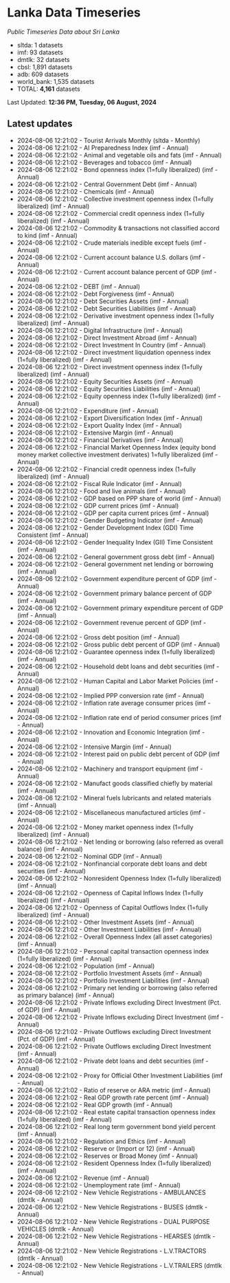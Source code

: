 # Lanka Data Timeseries
*Public Timeseries Data about Sri Lanka*

* sltda: 1 datasets
* imf: 93 datasets
* dmtlk: 32 datasets
* cbsl: 1,891 datasets
* adb: 609 datasets
* world_bank: 1,535 datasets
* TOTAL: **4,161** datasets

Last Updated: **12:36 PM, Tuesday, 06 August, 2024**

## Latest updates

* 2024-08-06 12:21:02 - Tourist Arrivals Monthly (sltda - Monthly)
* 2024-08-06 12:21:02 - AI Preparedness Index (imf - Annual)
* 2024-08-06 12:21:02 - Animal and vegetable oils and fats (imf - Annual)
* 2024-08-06 12:21:02 - Beverages and tobacco (imf - Annual)
* 2024-08-06 12:21:02 - Bond openness index (1=fully liberalized) (imf - Annual)
* 2024-08-06 12:21:02 - Central Government Debt (imf - Annual)
* 2024-08-06 12:21:02 - Chemicals (imf - Annual)
* 2024-08-06 12:21:02 - Collective investment openness index (1=fully liberalized) (imf - Annual)
* 2024-08-06 12:21:02 - Commercial credit openness index (1=fully liberalized) (imf - Annual)
* 2024-08-06 12:21:02 - Commodity & transactions not classified accord to kind (imf - Annual)
* 2024-08-06 12:21:02 - Crude materials inedible except fuels (imf - Annual)
* 2024-08-06 12:21:02 - Current account balance U.S. dollars (imf - Annual)
* 2024-08-06 12:21:02 - Current account balance percent of GDP (imf - Annual)
* 2024-08-06 12:21:02 - DEBT (imf - Annual)
* 2024-08-06 12:21:02 - Debt Forgiveness (imf - Annual)
* 2024-08-06 12:21:02 - Debt Securities Assets (imf - Annual)
* 2024-08-06 12:21:02 - Debt Securities Liabilities (imf - Annual)
* 2024-08-06 12:21:02 - Derivative investment openness index (1=fully liberalized) (imf - Annual)
* 2024-08-06 12:21:02 - Digital Infrastructure (imf - Annual)
* 2024-08-06 12:21:02 - Direct Investment Abroad (imf - Annual)
* 2024-08-06 12:21:02 - Direct Investment In Country (imf - Annual)
* 2024-08-06 12:21:02 - Direct investment liquidation openness index (1=fully liberalized) (imf - Annual)
* 2024-08-06 12:21:02 - Direct investment openness index (1=fully liberalized) (imf - Annual)
* 2024-08-06 12:21:02 - Equity Securities Assets (imf - Annual)
* 2024-08-06 12:21:02 - Equity Securities Liabilities (imf - Annual)
* 2024-08-06 12:21:02 - Equity openness index (1=fully liberalized) (imf - Annual)
* 2024-08-06 12:21:02 - Expenditure (imf - Annual)
* 2024-08-06 12:21:02 - Export Diversification Index (imf - Annual)
* 2024-08-06 12:21:02 - Export Quality Index (imf - Annual)
* 2024-08-06 12:21:02 - Extensive Margin (imf - Annual)
* 2024-08-06 12:21:02 - Financial Derivatives (imf - Annual)
* 2024-08-06 12:21:02 - Financial Market Openness Index (equity bond money market collective investment derivates) 1=fully liberalized (imf - Annual)
* 2024-08-06 12:21:02 - Financial credit openness index (1=fully liberalized) (imf - Annual)
* 2024-08-06 12:21:02 - Fiscal Rule Indicator (imf - Annual)
* 2024-08-06 12:21:02 - Food and live animals (imf - Annual)
* 2024-08-06 12:21:02 - GDP based on PPP share of world (imf - Annual)
* 2024-08-06 12:21:02 - GDP current prices (imf - Annual)
* 2024-08-06 12:21:02 - GDP per capita current prices (imf - Annual)
* 2024-08-06 12:21:02 - Gender Budgeting Indicator (imf - Annual)
* 2024-08-06 12:21:02 - Gender Development Index (GDI) Time Consistent (imf - Annual)
* 2024-08-06 12:21:02 - Gender Inequality Index (GII) Time Consistent (imf - Annual)
* 2024-08-06 12:21:02 - General government gross debt (imf - Annual)
* 2024-08-06 12:21:02 - General government net lending or borrowing (imf - Annual)
* 2024-08-06 12:21:02 - Government expenditure percent of GDP (imf - Annual)
* 2024-08-06 12:21:02 - Government primary balance percent of GDP (imf - Annual)
* 2024-08-06 12:21:02 - Government primary expenditure percent of GDP (imf - Annual)
* 2024-08-06 12:21:02 - Government revenue percent of GDP (imf - Annual)
* 2024-08-06 12:21:02 - Gross debt position (imf - Annual)
* 2024-08-06 12:21:02 - Gross public debt percent of GDP (imf - Annual)
* 2024-08-06 12:21:02 - Guarantee openness index (1=fully liberalized) (imf - Annual)
* 2024-08-06 12:21:02 - Household debt loans and debt securities (imf - Annual)
* 2024-08-06 12:21:02 - Human Capital and Labor Market Policies (imf - Annual)
* 2024-08-06 12:21:02 - Implied PPP conversion rate (imf - Annual)
* 2024-08-06 12:21:02 - Inflation rate average consumer prices (imf - Annual)
* 2024-08-06 12:21:02 - Inflation rate end of period consumer prices (imf - Annual)
* 2024-08-06 12:21:02 - Innovation and Economic Integration (imf - Annual)
* 2024-08-06 12:21:02 - Intensive Margin (imf - Annual)
* 2024-08-06 12:21:02 - Interest paid on public debt percent of GDP (imf - Annual)
* 2024-08-06 12:21:02 - Machinery and transport equipment (imf - Annual)
* 2024-08-06 12:21:02 - Manufact goods classified chiefly by material (imf - Annual)
* 2024-08-06 12:21:02 - Mineral fuels lubricants and related materials (imf - Annual)
* 2024-08-06 12:21:02 - Miscellaneous manufactured articles (imf - Annual)
* 2024-08-06 12:21:02 - Money market openness index (1=fully liberalized) (imf - Annual)
* 2024-08-06 12:21:02 - Net lending or borrowing (also referred as overall balance) (imf - Annual)
* 2024-08-06 12:21:02 - Nominal GDP (imf - Annual)
* 2024-08-06 12:21:02 - Nonfinancial corporate debt loans and debt securities (imf - Annual)
* 2024-08-06 12:21:02 - Nonresident Openness Index (1=fully liberalized) (imf - Annual)
* 2024-08-06 12:21:02 - Openness of Capital Inflows Index (1=fully liberalized) (imf - Annual)
* 2024-08-06 12:21:02 - Openness of Capital Outflows Index (1=fully liberalized) (imf - Annual)
* 2024-08-06 12:21:02 - Other Investment Assets (imf - Annual)
* 2024-08-06 12:21:02 - Other Investment Liabilities (imf - Annual)
* 2024-08-06 12:21:02 - Overall Openness Index (all asset categories) (imf - Annual)
* 2024-08-06 12:21:02 - Personal capital transaction openness index (1=fully liberalized) (imf - Annual)
* 2024-08-06 12:21:02 - Population (imf - Annual)
* 2024-08-06 12:21:02 - Portfolio Investment Assets (imf - Annual)
* 2024-08-06 12:21:02 - Portfolio Investment Liabilities (imf - Annual)
* 2024-08-06 12:21:02 - Primary net lending or borrowing (also referred as primary balance) (imf - Annual)
* 2024-08-06 12:21:02 - Private Inflows excluding Direct Investment (Pct. of GDP) (imf - Annual)
* 2024-08-06 12:21:02 - Private Inflows excluding Direct Investment (imf - Annual)
* 2024-08-06 12:21:02 - Private Outflows excluding Direct Investment (Pct. of GDP) (imf - Annual)
* 2024-08-06 12:21:02 - Private Outflows excluding Direct Investment (imf - Annual)
* 2024-08-06 12:21:02 - Private debt loans and debt securities (imf - Annual)
* 2024-08-06 12:21:02 - Proxy for Official Other Investment Liabilities (imf - Annual)
* 2024-08-06 12:21:02 - Ratio of reserve or ARA metric (imf - Annual)
* 2024-08-06 12:21:02 - Real GDP growth rate percent (imf - Annual)
* 2024-08-06 12:21:02 - Real GDP growth (imf - Annual)
* 2024-08-06 12:21:02 - Real estate capital transaction openness index (1=fully liberalized) (imf - Annual)
* 2024-08-06 12:21:02 - Real long term government bond yield percent (imf - Annual)
* 2024-08-06 12:21:02 - Regulation and Ethics (imf - Annual)
* 2024-08-06 12:21:02 - Reserve or (Import or 12) (imf - Annual)
* 2024-08-06 12:21:02 - Reserves or Broad Money (imf - Annual)
* 2024-08-06 12:21:02 - Resident Openness Index (1=fully liberalized) (imf - Annual)
* 2024-08-06 12:21:02 - Revenue (imf - Annual)
* 2024-08-06 12:21:02 - Unemployment rate (imf - Annual)
* 2024-08-06 12:21:02 - New Vehicle Registrations - AMBULANCES (dmtlk - Annual)
* 2024-08-06 12:21:02 - New Vehicle Registrations - BUSES (dmtlk - Annual)
* 2024-08-06 12:21:02 - New Vehicle Registrations - DUAL PURPOSE VEHICLES (dmtlk - Annual)
* 2024-08-06 12:21:02 - New Vehicle Registrations - HEARSES (dmtlk - Annual)
* 2024-08-06 12:21:02 - New Vehicle Registrations - L.V.TRACTORS (dmtlk - Annual)
* 2024-08-06 12:21:02 - New Vehicle Registrations - L.V.TRAILERS (dmtlk - Annual)